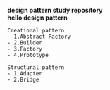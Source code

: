 **design pattern study repository**<br>
<b>hello design pattern</b>
````
Creational pattern
- 1.Abstract Factory
- 2.Builder
- 3.Factory 
- 4.Prototype

Structural pattern
- 1.Adapter
- 2.Bridge

